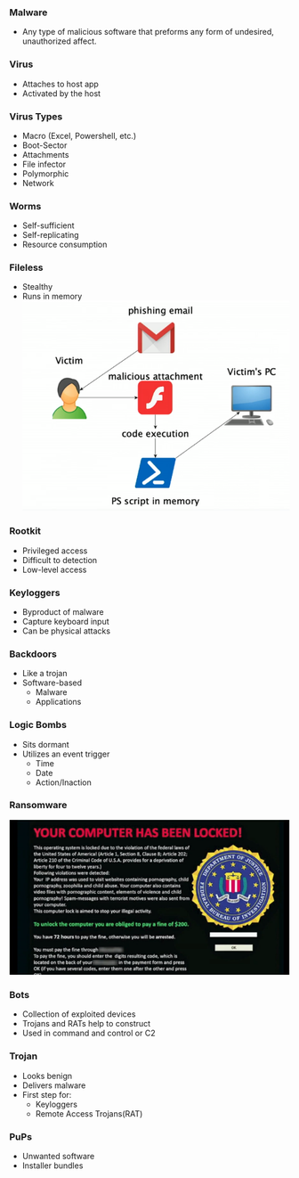 ### Malware
- Any type of malicious software that preforms any form of undesired, unauthorized affect.

### Virus
- Attaches to host app
- Activated by the host

### Virus Types
- Macro (Excel, Powershell, etc.)
- Boot-Sector
- Attachments
- File infector
- Polymorphic
- Network

### Worms
- Self-sufficient
- Self-replicating
- Resource consumption

### Fileless
- Stealthy
- Runs in memory
![Fileless](../docs/assets/Chapter-01/02_MAL_Image_01.png)

### Rootkit
- Privileged access
- Difficult to detection
- Low-level access

### Keyloggers
- Byproduct of malware
- Capture keyboard input
- Can be physical attacks

### Backdoors
- Like a trojan
- Software-based
	- Malware
	- Applications

### Logic Bombs
- Sits dormant
- Utilizes an event trigger
	- Time
	- Date
	- Action/Inaction

### Ransomware
![WannaCry](../docs/assets/Chapter-01/02_MAL_Image_02.png)

### Bots
- Collection of exploited devices
- Trojans and RATs help to construct
- Used in command and control or C2

### Trojan
- Looks benign
- Delivers malware
- First step for:
	- Keyloggers
	- Remote Access Trojans(RAT)

### PuPs
- Unwanted software
- Installer bundles